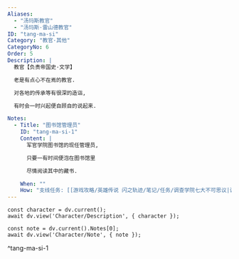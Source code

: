 ```yaml
---
Aliases:
  - "汤玛斯教官"
  - "汤玛斯·雷山德教官"
ID: "tang-ma-si"
Category: "教官·其他"
CategoryNo: 6
Order: 5
Description: |
  教官【负责帝国史·文学】

  老是有点心不在焉的教官.

  对各地的传承等有很深的造诣,

  有时会一时兴起便自顾自的说起来.

Notes:
  - Title: "图书馆管理员"
    ID: "tang-ma-si-1"
    Content: |
      军官学院图书馆的现任管理员,

      只要一有时间便泡在图书馆里

      尽情阅读其中的藏书.

    When: ""
    How: "支线任务: [[游戏攻略/英雄传说 闪之轨迹/笔记/任务/调查学院七大不可思议|调查学院七大不可思议]] 获得"
---
```

```dataviewjs
const character = dv.current();
await dv.view('Character/Description', { character });
```

```dataviewjs
const note = dv.current().Notes[0];
await dv.view('Character/Note', { note });
```
^tang-ma-si-1